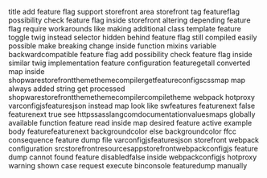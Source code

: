title add feature flag support storefront area storefront tag featureflag possibility check feature flag inside storefront altering depending feature flag require workarounds like making additional class template feature toggle twig instead selector hidden behind feature flag still compiled easily possible make breaking change inside function mixins variable backwardcompatible feature flag add possibility check feature flag inside similar twig implementation feature configuration featuregetall converted map inside shopwarestorefrontthemethemecompilergetfeatureconfigscssmap map always added string get processed shopwarestorefrontthemethemecompilercompiletheme webpack hotproxy varconfigjsfeaturesjson instead map look like swfeatures featurenext false featurenext true see httpssasslangcomdocumentationvaluesmaps globally available function feature read inside map desired feature active example body featurefeaturenext backgroundcolor else backgroundcolor ffcc consequence feature dump file varconfigjsfeaturesjson storefront webpack configuration srcstorefrontresourcesappstorefrontwebpackconfigjs feature dump cannot found feature disabledfalse inside webpackconfigjs hotproxy warning shown case request execute binconsole featuredump manually